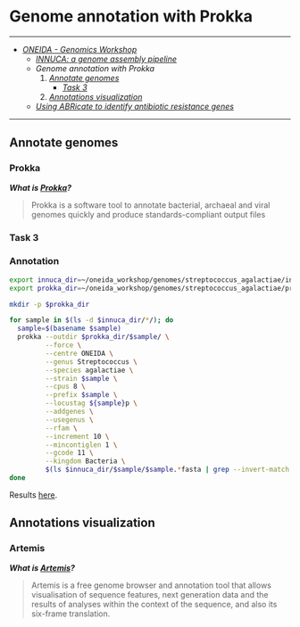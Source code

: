 # Genome annotation with Prokka

---

* [_ONEIDA - Genomics Workshop_](./ONEIDA_Workshop_Program.md)
    * [_INNUCA: a genome assembly pipeline_](./innuca.md)
    * _Genome annotation with Prokka_
        1. [_Annotate genomes_](./prokka.md#annotate-genomes)
            * [_Task 3_](./prokka.md#annotation)
        2. [_Annotations visualization_](./prokka.md#annotations-visualization)
    * [_Using ABRicate to identify antibiotic resistance genes_](./abricate.md)

---

## Annotate genomes

### Prokka

**_What is [Prokka](https://github.com/tseemann/prokka)?_**  

> Prokka is a software tool to annotate bacterial, archaeal and viral genomes quickly and produce standards-compliant output files

### Task 3
### Annotation

```bash
export innuca_dir=~/oneida_workshop/genomes/streptococcus_agalactiae/innuca
export prokka_dir=~/oneida_workshop/genomes/streptococcus_agalactiae/prokka

mkdir -p $prokka_dir

for sample in $(ls -d $innuca_dir/*/); do
  sample=$(basename $sample)
  prokka --outdir $prokka_dir/$sample/ \
         --force \
         --centre ONEIDA \
         --genus Streptococcus \
         --species agalactiae \
         --strain $sample \
         --cpus 8 \
         --prefix $sample \
         --locustag ${sample}p \
         --addgenes \
         --usegenus \
         --rfam \
         --increment 10 \
         --mincontiglen 1 \
         --gcode 11 \
         --kingdom Bacteria \
         $(ls $innuca_dir/$sample/$sample.*fasta | grep --invert-match 'excluded_contigs')
done
```
Results [here](https://transfer.sh/Te3al/prokka.tar.gz).

## Annotations visualization

### Artemis

**_What is [Artemis](http://www.sanger.ac.uk/science/tools/artemis)?_**  

> Artemis is a free genome browser and annotation tool that allows visualisation of sequence features, next generation data and the results of analyses within the context of the sequence, and also its six-frame translation.
